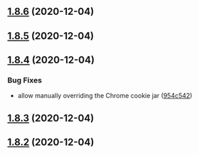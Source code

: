 ## [1.8.6](https://github.com/dds/aoc2020/compare/v1.8.5...v1.8.6) (2020-12-04)



## [1.8.5](https://github.com/dds/aoc2020/compare/v1.8.4...v1.8.5) (2020-12-04)



## [1.8.4](https://github.com/dds/aoc2020/compare/v1.8.3...v1.8.4) (2020-12-04)


### Bug Fixes

* allow manually overriding the Chrome cookie jar ([954c542](https://github.com/dds/aoc2020/commit/954c542fc9e9a7f8ea6ab5f2636d8c7bf35bfe64))



## [1.8.3](https://github.com/dds/aoc2020/compare/v1.8.2...v1.8.3) (2020-12-04)



## [1.8.2](https://github.com/dds/aoc2020/compare/v1.8.1...v1.8.2) (2020-12-04)



